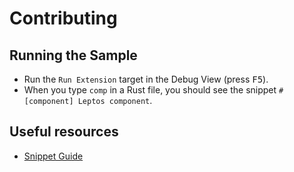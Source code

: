 # Contributing

## Running the Sample

- Run the `Run Extension` target in the Debug View (press <kbd>F5</kbd>).
- When you type `comp` in a Rust file, you should see the snippet
  `#[component] Leptos component`.

## Useful resources

- [Snippet Guide](https://code.visualstudio.com/api/language-extensions/snippet-guide)
